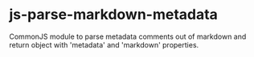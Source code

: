 # js-parse-markdown-metadata
CommonJS module to parse metadata comments out of markdown and return object with 'metadata' and 'markdown' properties.
